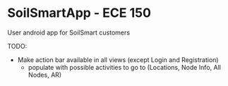 # SoilSmartApp - ECE 150
User android app for SoilSmart customers

TODO:
- Make action bar available in all views (except Login and Registration)
  * populate with possible activities to go to (Locations, Node Info, All Nodes, AR)
